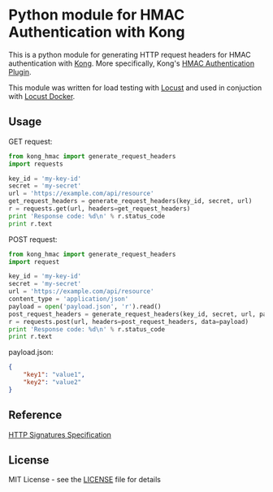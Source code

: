 # Python module for HMAC Authentication with Kong
This is a python module for generating HTTP request headers for HMAC authentication with [Kong](https://getkong.org/).
More specifically, Kong's [HMAC Authentication Plugin](https://getkong.org/plugins/hmac-authentication/).

This module was written for load testing with [Locust](http://locust.io/) and used in conjuction with [Locust Docker](https://github.com/peter-evans/locust-docker).

## Usage

GET request:
```python
from kong_hmac import generate_request_headers
import requests

key_id = 'my-key-id'
secret = 'my-secret'
url = 'https://example.com/api/resource'
get_request_headers = generate_request_headers(key_id, secret, url)
r = requests.get(url, headers=get_request_headers)
print 'Response code: %d\n' % r.status_code
print r.text
```  
POST request:
```python
from kong_hmac import generate_request_headers
import request

key_id = 'my-key-id'
secret = 'my-secret'
url = 'https://example.com/api/resource'
content_type = 'application/json'
payload = open('payload.json', 'r').read()
post_request_headers = generate_request_headers(key_id, secret, url, payload, content_type)
r = requests.post(url, headers=post_request_headers, data=payload)
print 'Response code: %d\n' % r.status_code
print r.text
```
payload.json:
```json
{
	"key1": "value1",
	"key2": "value2"
}
```

## Reference

[HTTP Signatures Specification](https://tools.ietf.org/html/draft-cavage-http-signatures-00)

## License

MIT License - see the [LICENSE](LICENSE) file for details